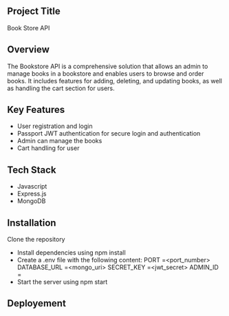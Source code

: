 ## Project Title
Book Store API

## Overview
The Bookstore API is a comprehensive solution that allows an admin to manage books in a bookstore and enables users to browse and order books. It includes features for adding, deleting, and updating books, as well as handling the cart section for users.

## Key Features
- User registration and login
- Passport JWT authentication for secure login and authentication
- Admin can manage the books
- Cart handling for user

## Tech Stack
- Javascript
- Express.js
- MongoDB

## Installation
Clone the repository
- Install dependencies using npm install
- Create a .env file with the following content: 
     PORT =<port_number>
     DATABASE_URL =<mongo_uri>
     SECRET_KEY =<jwt_secret>
     ADMIN_ID = <anything>
- Start the server using npm start
  
 ## Deployement

  
